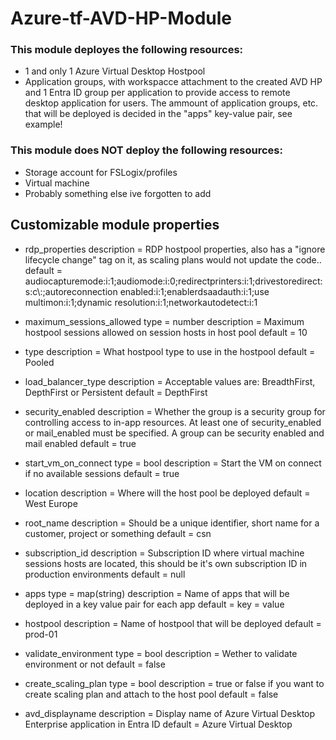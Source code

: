 # Azure-tf-AVD-HP-Module
### This module deployes the following resources:
- 1 and only 1 Azure Virtual Desktop Hostpool
- Application groups, with workspacce attachment to the created AVD HP and 1 Entra ID group per application to provide access to remote desktop application for users. The ammount of application groups, etc. that will be deployed is decided in the "apps" key-value pair, see example!

### This module does NOT deploy the following resources:
- Storage account for FSLogix/profiles
- Virtual machine
- Probably something else ive forgotten to add


## Customizable module properties 

- rdp_properties
description = RDP hostpool properties, also has a "ignore lifecycle change" tag on it, as scaling plans would not update the code..
default     = audiocapturemode:i:1;audiomode:i:0;redirectprinters:i:1;drivestoredirect:s:c\\:;autoreconnection enabled:i:1;enablerdsaadauth:i:1;use multimon:i:1;dynamic resolution:i:1;networkautodetect:i:1

- maximum_sessions_allowed 
  type        = number
  description = Maximum hostpool sessions allowed on session hosts in host pool
  default     = 10

- type 
  description = What hostpool type to use in the hostpool
  default     = Pooled

- load_balancer_type 
  description = Acceptable values are: BreadthFirst, DepthFirst or Persistent
  default     = DepthFirst

- security_enabled 
  description = Whether the group is a security group for controlling access to in-app resources. At least one of security_enabled or mail_enabled must be specified. A group can be security enabled and mail enabled
  default     = true

- start_vm_on_connect 
  type        = bool
  description = Start the VM on connect if no available sessions
  default     = true

- location 
  description = Where will the host pool be deployed
  default     = West Europe

- root_name 
  description = Should be a unique identifier, short name for a customer, project or something
  default     = csn

- subscription_id 
  description = Subscription ID where virtual machine sessions hosts are located, this should be it's own subscription ID in production environments
  default     = null

- apps 
  type        = map(string)
  description = Name of apps that will be deployed in a key value pair for each app
  default = 
    key = value

- hostpool 
  description = Name of hostpool that will be deployed
  default     = prod-01

- validate_environment 
  type        = bool
  description = Wether to validate environment or not
  default     = false

- create_scaling_plan 
  type        = bool
  description = true or false if you want to create scaling plan and attach to the host pool
  default     = false

- avd_displayname 
  description = Display name of Azure Virtual Desktop Enterprise application in Entra ID
  default     = Azure Virtual Desktop
